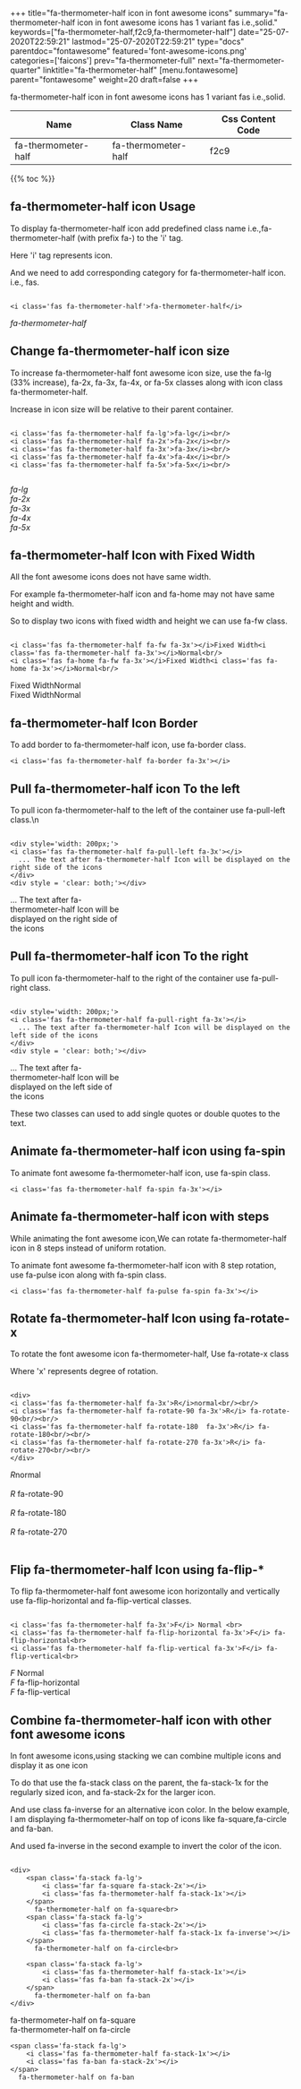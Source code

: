 +++
title="fa-thermometer-half icon in font awesome icons"
summary="fa-thermometer-half icon in font awesome icons has 1 variant fas i.e.,solid."
keywords=["fa-thermometer-half,f2c9,fa-thermometer-half"]
date="25-07-2020T22:59:21"
lastmod="25-07-2020T22:59:21"
type="docs"
parentdoc="fontawesome"
featured='font-awesome-icons.png'
categories=['faicons']
prev="fa-thermometer-full"
next="fa-thermometer-quarter"
linktitle="fa-thermometer-half"
[menu.fontawesome]
parent="fontawesome"
weight=20
draft=false
+++


fa-thermometer-half icon in font awesome icons has 1 variant fas i.e.,solid.

<div class='table-responsive'><table class='table'><thead><tr><th>Name</th><th>Class Name</th><th>Css Content Code</th></tr></thead><tbody><tr><td>fa-thermometer-half</td><td>fa-thermometer-half</td><td>f2c9</td></tr></tbody></table></div>


{{% toc %}}


## fa-thermometer-half icon Usage

To display fa-thermometer-half icon add predefined class name i.e.,fa-thermometer-half (with prefix fa-) to the 'i' tag.

Here 'i' tag represents icon.

And we need to add corresponding category for fa-thermometer-half icon. i.e., fas.


```

<i class='fas fa-thermometer-half'>fa-thermometer-half</i>
```

<i class='fas fa-thermometer-half'>fa-thermometer-half</i>




## Change fa-thermometer-half icon size
To increase fa-thermometer-half font awesome icon size, use the fa-lg (33% increase), fa-2x, fa-3x, fa-4x, or fa-5x classes along with icon class fa-thermometer-half.

Increase in icon size will be relative to their parent container. 

```

<i class='fas fa-thermometer-half fa-lg'>fa-lg</i><br/>
<i class='fas fa-thermometer-half fa-2x'>fa-2x</i><br/>
<i class='fas fa-thermometer-half fa-3x'>fa-3x</i><br/>
<i class='fas fa-thermometer-half fa-4x'>fa-4x</i><br/>
<i class='fas fa-thermometer-half fa-5x'>fa-5x</i><br/>
            
```

<i class='fas fa-thermometer-half fa-lg'>fa-lg</i><br/>
<i class='fas fa-thermometer-half fa-2x'>fa-2x</i><br/>
<i class='fas fa-thermometer-half fa-3x'>fa-3x</i><br/>
<i class='fas fa-thermometer-half fa-4x'>fa-4x</i><br/>
<i class='fas fa-thermometer-half fa-5x'>fa-5x</i><br/>
            



## fa-thermometer-half Icon with Fixed Width 

All the font awesome icons does not have same width.

For example fa-thermometer-half icon and fa-home may not have same height and width.

So to display two icons with fixed width and height we can use fa-fw class.


```

<i class='fas fa-thermometer-half fa-fw fa-3x'></i>Fixed Width<i class='fas fa-thermometer-half fa-3x'></i>Normal<br/>
<i class='fas fa-home fa-fw fa-3x'></i>Fixed Width<i class='fas fa-home fa-3x'></i>Normal<br/>
```

<i class='fas fa-thermometer-half fa-fw fa-3x'></i>Fixed Width<i class='fas fa-thermometer-half fa-3x'></i>Normal<br/>
<i class='fas fa-home fa-fw fa-3x'></i>Fixed Width<i class='fas fa-home fa-3x'></i>Normal<br/>



## fa-thermometer-half Icon Border 

To add border to fa-thermometer-half icon, use fa-border class.


```
<i class='fas fa-thermometer-half fa-border fa-3x'></i>

```
<i class='fas fa-thermometer-half fa-border fa-3x'></i>





## Pull fa-thermometer-half icon To the left

To pull icon fa-thermometer-half to the left of the container use fa-pull-left class.\n

```

<div style='width: 200px;'>
<i class='fas fa-thermometer-half fa-pull-left fa-3x'></i>
  ... The text after fa-thermometer-half Icon will be displayed on the right side of the icons
</div>
<div style = 'clear: both;'></div>
```

<div style='width: 200px;'>
<i class='fas fa-thermometer-half fa-pull-left fa-3x'></i>
  ... The text after fa-thermometer-half Icon will be displayed on the right side of the icons
</div>
<div style = 'clear: both;'></div>




## Pull fa-thermometer-half icon To the right
To pull icon fa-thermometer-half to the right of the container use fa-pull-right class.

```

<div style='width: 200px;'>
<i class='fas fa-thermometer-half fa-pull-right fa-3x'></i>
  ... The text after fa-thermometer-half Icon will be displayed on the left side of the icons
</div>
<div style = 'clear: both;'></div>
```

<div style='width: 200px;'>
<i class='fas fa-thermometer-half fa-pull-right fa-3x'></i>
  ... The text after fa-thermometer-half Icon will be displayed on the left side of the icons
</div>
<div style = 'clear: both;'></div>

These two classes can used to add single quotes or double quotes to the text.


## Animate fa-thermometer-half icon using fa-spin
To animate font awesome fa-thermometer-half icon, use fa-spin class.

```
<i class='fas fa-thermometer-half fa-spin fa-3x'></i>
```
<i class='fas fa-thermometer-half fa-spin fa-3x'></i>




## Animate fa-thermometer-half icon with steps
While animating the font awesome icon,We can rotate fa-thermometer-half icon in 8 steps instead of uniform rotation.

To animate font awesome fa-thermometer-half icon with 8 step rotation, use fa-pulse icon along with fa-spin class.


```
<i class='fas fa-thermometer-half fa-pulse fa-spin fa-3x'></i>

```
<i class='fas fa-thermometer-half fa-pulse fa-spin fa-3x'></i>





## Rotate fa-thermometer-half Icon using fa-rotate-x
To rotate the font awesome icon fa-thermometer-half, Use fa-rotate-x class

Where 'x' represents degree of rotation.


```

<div>
<i class='fas fa-thermometer-half fa-3x'>R</i>normal<br/><br/>
<i class='fas fa-thermometer-half fa-rotate-90 fa-3x'>R</i> fa-rotate-90<br/><br/> 
<i class='fas fa-thermometer-half fa-rotate-180  fa-3x'>R</i> fa-rotate-180<br/><br/> 
<i class='fas fa-thermometer-half fa-rotate-270 fa-3x'>R</i> fa-rotate-270<br/><br/>
</div>
```

<div>
<i class='fas fa-thermometer-half fa-3x'>R</i>normal<br/><br/>
<i class='fas fa-thermometer-half fa-rotate-90 fa-3x'>R</i> fa-rotate-90<br/><br/> 
<i class='fas fa-thermometer-half fa-rotate-180  fa-3x'>R</i> fa-rotate-180<br/><br/> 
<i class='fas fa-thermometer-half fa-rotate-270 fa-3x'>R</i> fa-rotate-270<br/><br/>
</div>




## Flip fa-thermometer-half Icon using fa-flip-*
To flip fa-thermometer-half font awesome icon horizontally and vertically use fa-flip-horizontal and fa-flip-vertical classes. 

```

<i class='fas fa-thermometer-half fa-3x'>F</i> Normal <br>
<i class='fas fa-thermometer-half fa-flip-horizontal fa-3x'>F</i> fa-flip-horizontal<br>
<i class='fas fa-thermometer-half fa-flip-vertical fa-3x'>F</i> fa-flip-vertical<br>
```

<i class='fas fa-thermometer-half fa-3x'>F</i> Normal <br>
<i class='fas fa-thermometer-half fa-flip-horizontal fa-3x'>F</i> fa-flip-horizontal<br>
<i class='fas fa-thermometer-half fa-flip-vertical fa-3x'>F</i> fa-flip-vertical<br>




## Combine fa-thermometer-half icon with other font awesome icons
In font awesome icons,using stacking we can combine multiple icons and display it as one icon 

To do that use the fa-stack class on the parent, the fa-stack-1x for the regularly sized icon, and fa-stack-2x for the larger icon.

And use class fa-inverse for an alternative icon color. 
In the below example, I am displaying fa-thermometer-half on top of icons like fa-square,fa-circle and fa-ban.

And used fa-inverse in the second example to invert the color of the icon.

```

<div>
    <span class='fa-stack fa-lg'>
        <i class='far fa-square fa-stack-2x'></i>
        <i class='fas fa-thermometer-half fa-stack-1x'></i>
    </span>
      fa-thermometer-half on fa-square<br>
    <span class='fa-stack fa-lg'>
        <i class='fas fa-circle fa-stack-2x'></i>
        <i class='fas fa-thermometer-half fa-stack-1x fa-inverse'></i>
    </span>
      fa-thermometer-half on fa-circle<br>

    <span class='fa-stack fa-lg'>
        <i class='fas fa-thermometer-half fa-stack-1x'></i>
        <i class='fas fa-ban fa-stack-2x'></i>
    </span>
      fa-thermometer-half on fa-ban
</div>
```

<div>
    <span class='fa-stack fa-lg'>
        <i class='far fa-square fa-stack-2x'></i>
        <i class='fas fa-thermometer-half fa-stack-1x'></i>
    </span>
      fa-thermometer-half on fa-square<br>
    <span class='fa-stack fa-lg'>
        <i class='fas fa-circle fa-stack-2x'></i>
        <i class='fas fa-thermometer-half fa-stack-1x fa-inverse'></i>
    </span>
      fa-thermometer-half on fa-circle<br>

    <span class='fa-stack fa-lg'>
        <i class='fas fa-thermometer-half fa-stack-1x'></i>
        <i class='fas fa-ban fa-stack-2x'></i>
    </span>
      fa-thermometer-half on fa-ban
</div>






